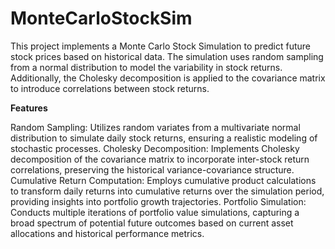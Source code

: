 # MonteCarloStockSim
This project implements a Monte Carlo Stock Simulation to predict future stock prices based on historical data. The simulation uses random sampling from a normal distribution to model the variability in stock returns. Additionally, the Cholesky decomposition is applied to the covariance matrix to introduce correlations between stock returns.



**Features**

Random Sampling: Utilizes random variates from a multivariate normal distribution to simulate daily stock returns, ensuring a realistic modeling of stochastic processes.
Cholesky Decomposition: Implements Cholesky decomposition of the covariance matrix to incorporate inter-stock return correlations, preserving the historical variance-covariance structure.
Cumulative Return Computation: Employs cumulative product calculations to transform daily returns into cumulative returns over the simulation period, providing insights into portfolio growth trajectories.
Portfolio Simulation: Conducts multiple iterations of portfolio value simulations, capturing a broad spectrum of potential future outcomes based on current asset allocations and historical performance metrics.
